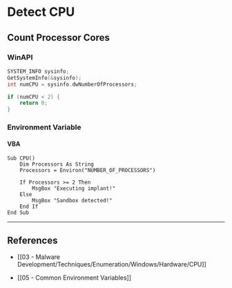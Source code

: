 # Detect CPU

## Count Processor Cores

### WinAPI

```c
SYSTEM_INFO sysinfo;
GetSystemInfo(&sysinfo);
int numCPU = sysinfo.dwNumberOfProcessors;

if (numCPU < 2) {
	return 0;
}
```

### Environment Variable

#### VBA

```vbscript
Sub CPU()
	Dim Processors As String
	Processors = Environ("NUMBER_OF_PROCESSORS")

	If Processors >= 2 Then
		MsgBox "Executing implant!"
	Else
		MsgBox "Sandbox detected!"
	End If
End Sub
```

---
## References

- [[03 - Malware Development/Techniques/Enumeration/Windows/Hardware/CPU]]

- [[05 - Common Environment Variables]]